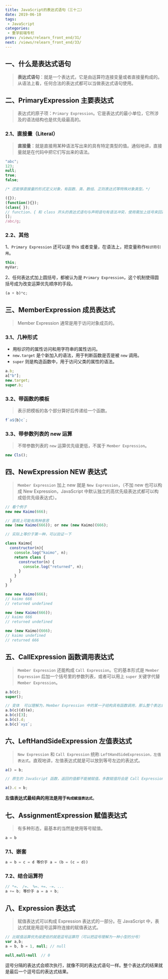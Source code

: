 ```yaml
---
title: JavaScript的表达式语句（三十二）
date: 2019-06-10
tags:
 - JavaScript
categories:
 - 重学前端专栏
prev: /views/relearn_front_end/31/
next: /views/relearn_front_end/33/
---
```


## 一、什么是表达式语句

> **表达式语句**：就是一个表达式，它是由运算符连接变量或者直接量构成的。从语法上看，任何合法的表达式都可以当做表达式语句使用。

## 二、PrimaryExpression 主要表达式

> 表达式的原子项：`Primary Expression`。它是表达式的最小单位，它所涉及的语法结构也是优先级最高的。

### 2.1、直接量（Literal）

> **直接量**：就是直接用某种语法写出来的具有特定类型的值。通俗地讲，直接量就是在代码中把它们写出来的语法。

```js
"abc";
123;
null;
true;
false;

/* 还能够直接量的形式定义对象，有函数、类、数组、正则表达式等特殊对象类型。*/

({});
(function(){});
(class{ });
// function、{ 和 class 开头的表达式语句与声明语句有语法冲突，使用需加上括号来回避语法冲突。
[];
/abc/g;
```

### 2.2、其他

1、`Primary Expression` 还可以是 this 或者变量，在语法上，把变量称作`标识符引用`。

```js
this;
myVar;
```

2、任何表达式加上圆括号，都被认为是 `Primary Expression`，这个机制使得圆括号成为改变运算优先顺序的手段。

```js
(a + b)*c;
```

## 三、MemberExpression 成员表达式

> Member Expression 通常是用于访问对象成员的。

### 3.1、几种形式

- 用标识符的属性访问和用字符串的属性访问。
- `new.target` 是个新加入的语法，用于判断函数是否是被 `new` 调用。
- `super` 则是构造函数中，用于访问父类的属性的语法。

```js
a.b;
a["b"];
new.target;
super.b;
```

### 3.2、带函数的模板

> 表示把模板的各个部分算好后传递给一个函数。

```js
f`a${b}c`;
```

### 3.3、带参数列表的 new 运算

> 不带参数列表的 `new` 运算优先级更低，不属于 `Member Expression`。

```js
new Cls();
```

## 四、NewExpression NEW 表达式

> `Member Expression` 加上 new 就是 `New Expression`，（不加 new 也可以构成 New Expression，JavaScript 中默认独立的高优先级表达式都可以构成低优先级表达式）。

```js
// 看个例子
new new Kaimo(666);

// 直观上可能有两种意思
new (new Kaimo(666)); or new (new Kaimo)(666);

// 实际上等价于第一种，可以验证一下

class Kaimo{
  constructor(n){
    console.log("kaimo", n);
    return class {
      constructor(n) {
        console.log("returned", n);
      }
    }
  }
}

new new Kaimo(666);
// kaimo 666
// returned undefined

new (new Kaimo(666));
// kaimo 666
// returned undefined

new (new Kaimo)(666);
// kaimo undefined
// returned 666
```

## 五、CallExpression 函数调用表达式

> `Member Expression` 还能构成 `Call Expression`。它的基本形式是 `Member Expression` 后加一个括号里的参数列表，或者可以用上 `super` 关键字代替 `Member Expression`。

```js
a.b(c);
super();

// 变体  可以理解为，Member Expression 中的某一子结构具有函数调用，那么整个表达式就成为了一个 Call Expression。
a.b(c)(d)(e);
a.b(c)[3];
a.b(c).d;
a.b(c)`xyz`;
```

## 六、LeftHandSideExpression 左值表达式

> `New Expression` 和 `Call Expression` 统称 `LeftHandSideExpression，左值表达式`。直观地讲，左值表达式就是可以放到等号左边的表达式。

```js
a() = b;

// 原生的 JavaScript 函数，返回的值都不能被赋值。多数赋值将会是 Call Expression 的其它形式

a().c = b;
```

**左值表达式最经典的用法是用于`构成赋值表达式`**。

## 七、AssignmentExpression 赋值表达式

> 有多种形态，最基本的当然是使用等号赋值。

```js
a = b
```

### 7.1、嵌套

```js
a = b = c = d 等价于 a = (b = (c = d))
```

### 7.2、结合运算符

```js
// *=、 /=、 %=、+=、-=、...
a += b; 等价于 a = a + b;
```

## 八、Expression 表达式

> 赋值表达式可以构成 Expression 表达式的一部分。在 JavaScript 中，表达式就是用逗号运算符连接的赋值表达式。

```js
// 比赋值运算优先级更低的就是逗号运算符（可以把逗号理解为一种小型的分号）
var a,b;
a = b, b = 1, null; // null

null,null+null  // 0
```

逗号分隔的表达式会顺次执行，就像不同的表达式语句一样。整个表达式的结果就是最后一个逗号后的表达式结果。
